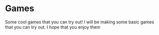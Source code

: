# Games
Some cool games that you can try out!
I will be making some basic games that you can try out.
I hope that you enjoy them
